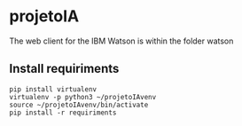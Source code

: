 # projetoIA
The web client for the IBM Watson is within the folder watson

## Install requiriments
    pip install virtualenv
    virtualenv -p python3 ~/projetoIAvenv
    source ~/projetoIAvenv/bin/activate
    pip install -r requiriments
